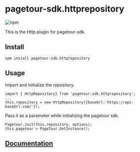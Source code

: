 # pagetour-sdk.httprepository
![npm](https://img.shields.io/npm/v/pagetour-sdk.httprepository)

This is the Http plugin for pagetour-sdk.

## Install

    npm install pagetour-sdk.httprepository

## Usage

Import and initialize the repository.

    import { HttpRepository} from 'pagetour-sdk.httprepository';
    ...
    this.repository = new HttpRepository({baseUrl:'https://api-baseUrl.com/'});


Pass it as a parameter while initializing the pagetour sdk.

    Pagetour.init(this.repository, options);
    this.pagetour = PageTour.GetInstance();


## [Documentation](https://github.com/microsoft/PageTour-SDK)
